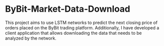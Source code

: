 # ByBit-Market-Data-Download

This project aims to use LSTM networks to predict the next closing price of orders placed on the ByBit trading platform. Additionally, I have developed a client application that allows downloading the data that needs to be analyzed by the network.
